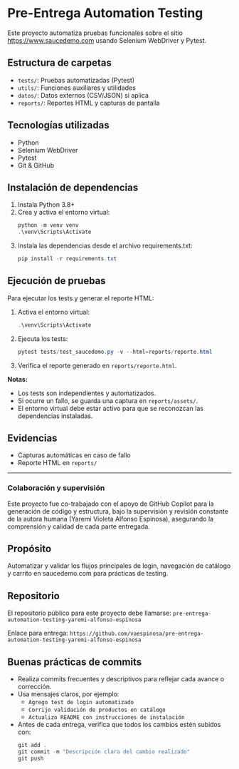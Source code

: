 # Pre-Entrega Automation Testing

Este proyecto automatiza pruebas funcionales sobre el sitio https://www.saucedemo.com usando Selenium WebDriver y Pytest.

## Estructura de carpetas

- `tests/`: Pruebas automatizadas (Pytest)
- `utils/`: Funciones auxiliares y utilidades
- `datos/`: Datos externos (CSV/JSON) si aplica
- `reports/`: Reportes HTML y capturas de pantalla

## Tecnologías utilizadas
- Python
- Selenium WebDriver
- Pytest
- Git & GitHub


## Instalación de dependencias

1. Instala Python 3.8+
2. Crea y activa el entorno virtual:
   ```powershell
   python -m venv venv
   .\venv\Scripts\Activate
   ```
3. Instala las dependencias desde el archivo requirements.txt:
   ```powershell
   pip install -r requirements.txt
   ```


## Ejecución de pruebas

Para ejecutar los tests y generar el reporte HTML:

1. Activa el entorno virtual:
   ```powershell
   .\venv\Scripts\Activate
   ```

2. Ejecuta los tests:
   ```powershell
   pytest tests/test_saucedemo.py -v --html=reports/reporte.html
   ```

3. Verifica el reporte generado en `reports/reporte.html`.

**Notas:**
- Los tests son independientes y automatizados.
- Si ocurre un fallo, se guarda una captura en `reports/assets/`.
- El entorno virtual debe estar activo para que se reconozcan las dependencias instaladas.

## Evidencias
- Capturas automáticas en caso de fallo
- Reporte HTML en `reports/`

---

### Colaboración y supervisión
Este proyecto fue co-trabajado con el apoyo de GitHub Copilot para la generación de código y estructura, bajo la supervisión y revisión constante de la autora humana (Yaremi Violeta Alfonso Espinosa), asegurando la comprensión y calidad de cada parte entregada.

## Propósito
Automatizar y validar los flujos principales de login, navegación de catálogo y carrito en saucedemo.com para prácticas de testing.

## Repositorio
El repositorio público para este proyecto debe llamarse:
`pre-entrega-automation-testing-yaremi-alfonso-espinosa`

Enlace para entrega:
`https://github.com/vaespinosa/pre-entrega-automation-testing-yaremi-alfonso-espinosa`

## Buenas prácticas de commits
- Realiza commits frecuentes y descriptivos para reflejar cada avance o corrección.
- Usa mensajes claros, por ejemplo:
   - `Agrego test de login automatizado`
   - `Corrijo validación de productos en catálogo`
   - `Actualizo README con instrucciones de instalación`
- Antes de cada entrega, verifica que todos los cambios estén subidos con:
   ```powershell
   git add .
   git commit -m "Descripción clara del cambio realizado"
   git push
   ```
